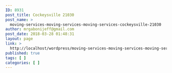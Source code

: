 ```yaml
---
ID: 8931
post_title: Cockeysville 21030
post_name: >
  moving-services-moving-services-moving-services-cockeysville-21030
author: mrgabonijeff@gmail.com
post_date: 2018-03-28 01:48:31
layout: page
link: >
  http://localhost/wordpress/moving-services-moving-services-moving-services-cockeysville-21030/
published: true
tags: [ ]
categories: [ ]
---
```

